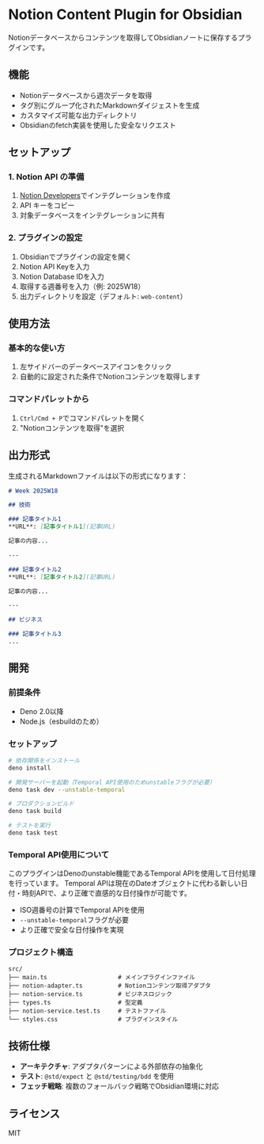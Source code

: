 # Notion Content Plugin for Obsidian

Notionデータベースからコンテンツを取得してObsidianノートに保存するプラグインです。

## 機能

- Notionデータベースから週次データを取得
- タグ別にグループ化されたMarkdownダイジェストを生成
- カスタマイズ可能な出力ディレクトリ
- Obsidianのfetch実装を使用した安全なリクエスト

## セットアップ

### 1. Notion API の準備

1. [Notion Developers](https://www.notion.so/my-integrations)でインテグレーションを作成
2. API キーをコピー
3. 対象データベースをインテグレーションに共有

### 2. プラグインの設定

1. Obsidianでプラグインの設定を開く
2. Notion API Keyを入力
3. Notion Database IDを入力
4. 取得する週番号を入力（例: 2025W18）
5. 出力ディレクトリを設定（デフォルト: `web-content`）

## 使用方法

### 基本的な使い方

1. 左サイドバーのデータベースアイコンをクリック
2. 自動的に設定された条件でNotionコンテンツを取得します

### コマンドパレットから

1. `Ctrl/Cmd + P`でコマンドパレットを開く
2. "Notionコンテンツを取得"を選択

## 出力形式

生成されるMarkdownファイルは以下の形式になります：

```markdown
# Week 2025W18

## 技術

### 記事タイトル1
**URL**: [記事タイトル1](記事URL)

記事の内容...

---

### 記事タイトル2
**URL**: [記事タイトル2](記事URL)

記事の内容...

---

## ビジネス

### 記事タイトル3
...
```

## 開発

### 前提条件

- Deno 2.0以降
- Node.js（esbuildのため）

### セットアップ

```bash
# 依存関係をインストール
deno install

# 開発サーバーを起動（Temporal API使用のためunstableフラグが必要）
deno task dev --unstable-temporal

# プロダクションビルド
deno task build

# テストを実行
deno task test
```

### Temporal API使用について

このプラグインはDenoのunstable機能であるTemporal APIを使用して日付処理を行っています。
Temporal APIは現在のDateオブジェクトに代わる新しい日付・時刻APIで、より正確で直感的な日付操作が可能です。

- ISO週番号の計算でTemporal APIを使用
- `--unstable-temporal`フラグが必要
- より正確で安全な日付操作を実現

### プロジェクト構造

```
src/
├── main.ts                    # メインプラグインファイル
├── notion-adapter.ts          # Notionコンテンツ取得アダプタ
├── notion-service.ts          # ビジネスロジック
├── types.ts                   # 型定義
├── notion-service.test.ts     # テストファイル
└── styles.css                 # プラグインスタイル
```

## 技術仕様

- **アーキテクチャ**: アダプタパターンによる外部依存の抽象化
- **テスト**: `@std/expect` と `@std/testing/bdd` を使用
- **フェッチ戦略**: 複数のフォールバック戦略でObsidian環境に対応

## ライセンス

MIT
